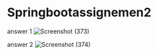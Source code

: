 # Springbootassignemen2
answer 1
![Screenshot (373)](https://user-images.githubusercontent.com/92448045/213860948-9603216b-7cd6-4088-9422-472653d4e891.png)

answer 2
![Screenshot (374)](https://user-images.githubusercontent.com/92448045/213860983-3ad95069-d47d-436a-b557-4686854d44cc.png)
